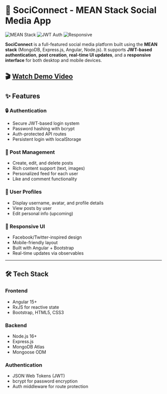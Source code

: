 # 📱 SociConnect - MEAN Stack Social Media App

![MEAN Stack](https://img.shields.io/badge/MEAN-Angular%2BExpress%2BNode.js%2BMongoDB-blue)
![JWT Auth](https://img.shields.io/badge/Auth-JWT-brightgreen)
![Responsive](https://img.shields.io/badge/UI-Responsive-orange)


**SociConnect** is a full-featured social media platform built using the **MEAN stack** (MongoDB, Express.js, Angular, Node.js). It supports **JWT-based authentication**, **post creation**, **real-time UI updates**, and a **responsive interface** for both desktop and mobile devices.

🎬 [**Watch Demo Video**](https://drive.google.com/file/d/1hBxKLQZpNjHkPakJ1oF7C79DfFXX1NEr/view)
---

## ✨ Features

### 🔒 Authentication
- Secure JWT-based login system  
- Password hashing with bcrypt  
- Auth-protected API routes  
- Persistent login with localStorage

### 📝 Post Management
- Create, edit, and delete posts  
- Rich content support (text, images)  
- Personalized feed for each user  
- Like and comment functionality

### 👤 User Profiles
- Display username, avatar, and profile details  
- View posts by user  
- Edit personal info (upcoming)

### 🎨 Responsive UI
- Facebook/Twitter-inspired design  
- Mobile-friendly layout  
- Built with Angular + Bootstrap  
- Real-time updates via observables

---

## 🛠 Tech Stack

### Frontend
- Angular 15+  
- RxJS for reactive state  
- Bootstrap, HTML5, CSS3

### Backend
- Node.js 16+  
- Express.js  
- MongoDB Atlas  
- Mongoose ODM

### Authentication
- JSON Web Tokens (JWT)  
- bcrypt for password encryption  
- Auth middleware for route protection
